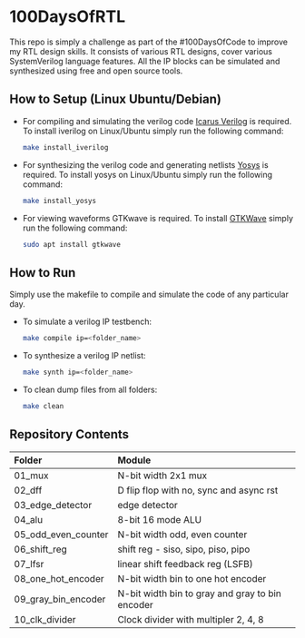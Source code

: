 # 100DaysOfRTL

This repo is simply a challenge as part of the #100DaysOfCode to improve my RTL design skills. It consists of various RTL designs, cover various SystemVerilog language features. All the IP blocks can be simulated and synthesized using free and open source tools.

## How to Setup (Linux Ubuntu/Debian)
-   For compiling and simulating the verilog code [Icarus Verilog](https://github.com/steveicarus/iverilog) is required. To install iverilog on Linux/Ubuntu simply run the following command:
    ```bash
    make install_iverilog
    ```
-   For synthesizing the verilog code and generating netlists [Yosys](https://github.com/YosysHQ/yosys) is required. To install yosys on Linux/Ubuntu simply run the following command:
    ```bash
    make install_yosys
    ```
-   For viewing waveforms GTKwave is required. To install [GTKWave](http://gtkwave.sourceforge.net/) simply run the following command:
    ```bash
    sudo apt install gtkwave
    ```

## How to Run
Simply use the makefile to compile and simulate the code of any particular day.
-   To simulate a verilog IP testbench:
    ```bash
    make compile ip=<folder_name>
    ```
-   To synthesize a verilog IP netlist:
    ```bash
    make synth ip=<folder_name>
    ```
-   To clean dump files from all folders:
    ```bash
    make clean
    ```

## Repository Contents
| Folder              | Module                                          |
| :------------------ | :---------------------------------------------- |
| 01_mux              | N-bit width 2x1 mux                             |
| 02_dff              | D flip flop with no, sync and async rst         |
| 03_edge_detector    | edge detector                                   |
| 04_alu              | 8-bit 16 mode ALU                               |
| 05_odd_even_counter | N-bit width odd, even counter                   |
| 06_shift_reg        | shift reg - siso, sipo, piso, pipo              |
| 07_lfsr             | linear shift feedback reg (LSFB)                |
| 08_one_hot_encoder  | N-bit width bin to one hot encoder              |
| 09_gray_bin_encoder | N-bit width bin to gray and gray to bin encoder |
| 10_clk_divider      | Clock divider with multipler 2, 4, 8            |
<!-- day 10 self reloading counter -->  